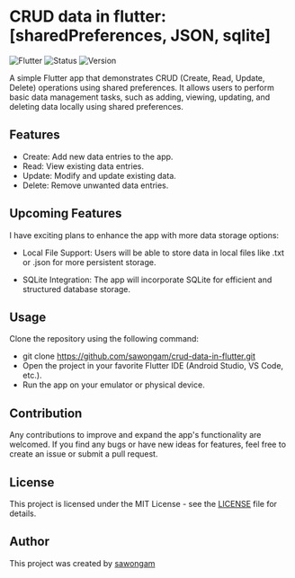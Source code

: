 # CRUD data in flutter: [sharedPreferences, JSON, sqlite]

![Flutter](https://img.shields.io/badge/Language-Dart-red.svg) 
![Status](https://img.shields.io/badge/Status-Incomplete-orange.svg)
![Version](https://img.shields.io/badge/Version-2.0-blue.svg)

A simple Flutter app that demonstrates CRUD (Create, Read, Update, Delete) operations using shared preferences. It allows users to perform basic data management tasks, such as adding, viewing, updating, and deleting data locally using shared preferences.

## Features
- Create: Add new data entries to the app.
- Read: View existing data entries.
- Update: Modify and update existing data.
- Delete: Remove unwanted data entries.

## Upcoming Features
I have exciting plans to enhance the app with more data storage options:

- Local File Support: Users will be able to store data in local files like .txt or .json for more persistent storage.

- SQLite Integration: The app will incorporate SQLite for efficient and structured database storage.

## Usage
Clone the repository using the following command:
- git clone https://github.com/sawongam/crud-data-in-flutter.git
- Open the project in your favorite Flutter IDE (Android Studio, VS Code, etc.).
- Run the app on your emulator or physical device.

## Contribution
Any contributions to improve and expand the app's functionality are welcomed. If you find any bugs or have new ideas for features, feel free to create an issue or submit a pull request.

## License

This project is licensed under the MIT License - see the [LICENSE](LICENSE) file for details.

## Author

This project was created by [sawongam](https://github.com/sawongam)
